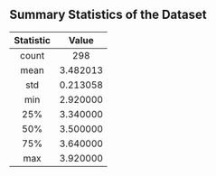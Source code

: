 ## Summary Statistics of the Dataset

| Statistic |    Value    |
|:---------:|:-----------:|
|   count   | 298         |
|   mean    |  3.482013   |
|    std    |  0.213058   |
|    min    |  2.920000   |
|    25%    |  3.340000   |
|    50%    |  3.500000   |
|    75%    |  3.640000   |
|    max    |  3.920000   |


